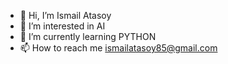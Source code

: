 - 👋 Hi, I’m Ismail Atasoy
- 👀 I’m interested in  AI
- 🌱 I’m currently learning  PYTHON
- 📫 How to reach me  ismailatasoy85@gmail.com


<!---
IsmailAtasoy/IsmailAtasoy is a ✨ special ✨ repository because its `README.md` (this file) appears on your GitHub profile.
You can click the Preview link to take a look at your changes.
--->
